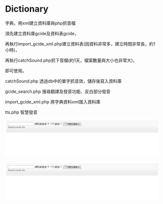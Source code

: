# Dictionary
字典，用xml建立資料庫與php抓音檔

須先建立資料庫gcide及資料表gcide，

再執行import_gcide_xml.php建立資料表(因資料非常多，建立時間非常長，約1小時)，

再執行catchSound.php抓下音檔(約1天，檔案數量與大小也非常大)，

即可使用。

catchSound.php
透過db中的單字抓音效，儲存後寫入資料庫

gcide_search.php
搜尋翻譯及發音功能、反白部分發音

import_gcide_xml.php
將字典資料xml匯入資料庫

tts.php
智慧發音

![image](https://raw.githubusercontent.com/yoyo82725/Dictionary/master/TestDictionary2.PNG)

![image](https://raw.githubusercontent.com/yoyo82725/Dictionary/master/TestDictionary.PNG)
